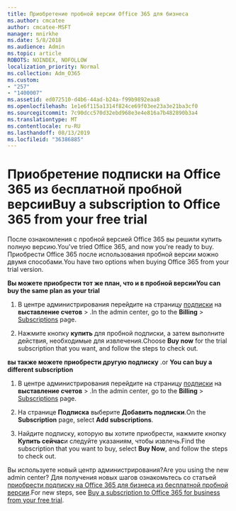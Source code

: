 ```yaml
---
title: Приобретение пробной версии Office 365 для бизнеса
ms.author: cmcatee
author: cmcatee-MSFT
manager: mnirkhe
ms.date: 5/8/2018
ms.audience: Admin
ms.topic: article
ROBOTS: NOINDEX, NOFOLLOW
localization_priority: Normal
ms.collection: Adm_O365
ms.custom:
- "257"
- "1400007"
ms.assetid: ed072510-d4b6-44ad-b24a-f99b9892eaa8
ms.openlocfilehash: 1e1e6f115a1314f824ce69f03ee23a3e21ba3cf0
ms.sourcegitcommit: 7c90dcc570d32ebd968e3e4e816a7b482890b3a4
ms.translationtype: MT
ms.contentlocale: ru-RU
ms.lasthandoff: 08/13/2019
ms.locfileid: "36386885"
---
```

# <a name="buy-a-subscription-to-office-365-from-your-free-trial"></a><span data-ttu-id="7df45-102">Приобретение подписки на Office 365 из бесплатной пробной версии</span><span class="sxs-lookup"><span data-stu-id="7df45-102">Buy a subscription to Office 365 from your free trial</span></span>

<span data-ttu-id="7df45-103">После ознакомления с пробной версией Office 365 вы решили купить полную версию.</span><span class="sxs-lookup"><span data-stu-id="7df45-103">You've tried Office 365, and now you're ready to buy.</span></span> <span data-ttu-id="7df45-104">Приобрести Office 365 после использования пробной версии можно двумя способами.</span><span class="sxs-lookup"><span data-stu-id="7df45-104">You have two options when buying Office 365 from your trial version.</span></span>
  
 <span data-ttu-id="7df45-105">**Вы можете приобрести тот же план, что и в пробной версии**</span><span class="sxs-lookup"><span data-stu-id="7df45-105">**You can buy the same plan as your trial**</span></span>
  
1. <span data-ttu-id="7df45-106">В центре администрирования перейдите на страницу [подписки](https://go.microsoft.com/fwlink/p/?linkid=842054) на **выставление счетов** \> .</span><span class="sxs-lookup"><span data-stu-id="7df45-106">In the admin center, go to the **Billing** \> [Subscriptions](https://go.microsoft.com/fwlink/p/?linkid=842054) page.</span></span>

2. <span data-ttu-id="7df45-107">Нажмите кнопку **купить** для пробной подписки, а затем выполните действия, необходимые для извлечения.</span><span class="sxs-lookup"><span data-stu-id="7df45-107">Choose **Buy now** for the trial subscription that you want, and follow the steps to check out.</span></span>

<span data-ttu-id="7df45-108">**вы также можете приобрести другую подписку** .</span><span class="sxs-lookup"><span data-stu-id="7df45-108">or **You can buy a different subscription**</span></span>
  
1. <span data-ttu-id="7df45-109">В центре администрирования перейдите на страницу [подписки](https://go.microsoft.com/fwlink/p/?linkid=842054) на **выставление счетов** \> .</span><span class="sxs-lookup"><span data-stu-id="7df45-109">In the admin center, go to the **Billing** \> [Subscriptions](https://go.microsoft.com/fwlink/p/?linkid=842054) page.</span></span>

2. <span data-ttu-id="7df45-110">На странице **Подписка** выберите **Добавить подписки**.</span><span class="sxs-lookup"><span data-stu-id="7df45-110">On the **Subscription** page, select **Add subscriptions**.</span></span>

3. <span data-ttu-id="7df45-111">Найдите подписку, которую вы хотите приобрести, нажмите кнопку **Купить сейчас**и следуйте указаниям, чтобы извлечь.</span><span class="sxs-lookup"><span data-stu-id="7df45-111">Find the subscription that you want to buy, select **Buy Now**, and follow the steps to check out.</span></span>

<span data-ttu-id="7df45-112">Вы используете новый центр администрирования?</span><span class="sxs-lookup"><span data-stu-id="7df45-112">Are you using the new admin center?</span></span> <span data-ttu-id="7df45-113">Для получения новых шагов ознакомьтесь со статьей [приобрести подписку на Office 365 для бизнеса из бесплатной пробной версии](https://docs.microsoft.com/en-us/office365/admin/subscriptions-and-billing/buy-a-subscription-from-your-free-trial).</span><span class="sxs-lookup"><span data-stu-id="7df45-113">For new steps, see [Buy a subscription to Office 365 for business from your free trial](https://docs.microsoft.com/en-us/office365/admin/subscriptions-and-billing/buy-a-subscription-from-your-free-trial).</span></span>